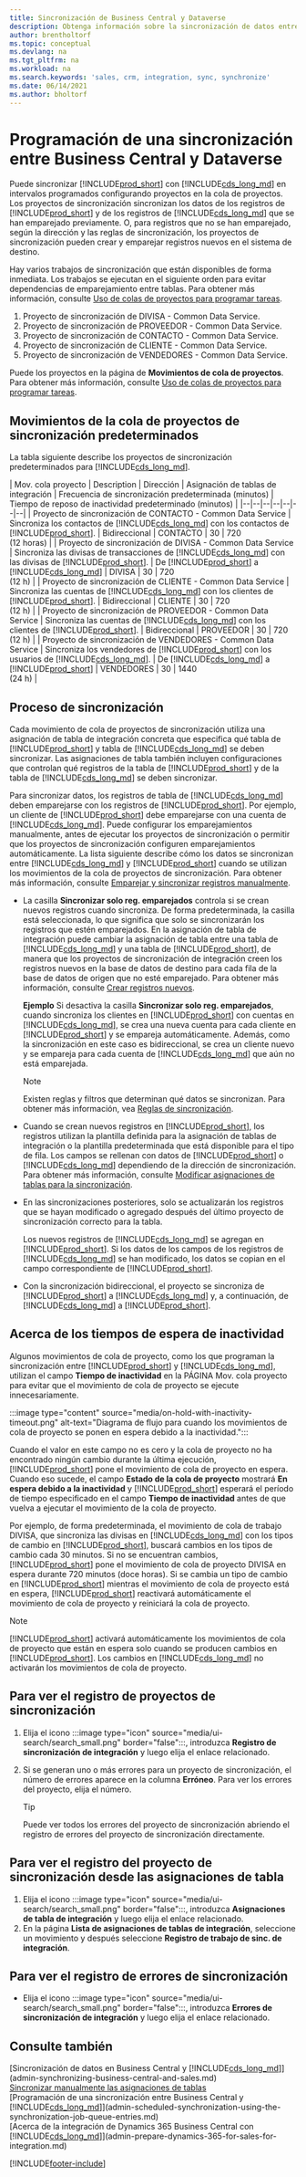 ```yaml
---
title: Sincronización de Business Central y Dataverse
description: Obtenga información sobre la sincronización de datos entre Business Central y Dataverse.
author: brentholtorf
ms.topic: conceptual
ms.devlang: na
ms.tgt_pltfrm: na
ms.workload: na
ms.search.keywords: 'sales, crm, integration, sync, synchronize'
ms.date: 06/14/2021
ms.author: bholtorf
---
```


# Programación de una sincronización entre Business Central y Dataverse


Puede sincronizar [!INCLUDE[prod_short](includes/prod_short.md)] con [!INCLUDE[cds_long_md](includes/cds_long_md.md)] en intervalos programados configurando proyectos en la cola de proyectos. Los proyectos de sincronización sincronizan los datos de los registros de [!INCLUDE[prod_short](includes/prod_short.md)] y de los registros de [!INCLUDE[cds_long_md](includes/cds_long_md.md)] que se han emparejado previamente. O, para registros que no se han emparejado, según la dirección y las reglas de sincronización, los proyectos de sincronización pueden crear y emparejar registros nuevos en el sistema de destino. 

Hay varios trabajos de sincronización que están disponibles de forma inmediata. Los trabajos se ejecutan en el siguiente orden para evitar dependencias de emparejamiento entre tablas. Para obtener más información, consulte [Uso de colas de proyectos para programar tareas](admin-job-queues-schedule-tasks.md).

1. Proyecto de sincronización de DIVISA - Common Data Service.
2. Proyecto de sincronización de PROVEEDOR - Common Data Service.
3. Proyecto de sincronización de CONTACTO - Common Data Service.
4. Proyecto de sincronización de CLIENTE - Common Data Service.
5. Proyecto de sincronización de VENDEDORES - Common Data Service.

Puede los proyectos en la página de **Movimientos de cola de proyectos**. Para obtener más información, consulte [Uso de colas de proyectos para programar tareas](admin-job-queues-schedule-tasks.md).

## Movimientos de la cola de proyectos de sincronización predeterminados

La tabla siguiente describe los proyectos de sincronización predeterminados para [!INCLUDE[cds_long_md](includes/cds_long_md.md)].  

| Mov. cola proyecto | Description | Dirección | Asignación de tablas de integración | Frecuencia de sincronización predeterminada (minutos) | Tiempo de reposo de inactividad predeterminado (minutos) |
|--|--|--|--|--|--|--|
| Proyecto de sincronización de CONTACTO - Common Data Service | Sincroniza los contactos de [!INCLUDE[cds_long_md](includes/cds_long_md.md)] con los contactos de [!INCLUDE[prod_short](includes/prod_short.md)]. | Bidireccional | CONTACTO | 30 | 720 <br>(12 horas) |
| Proyecto de sincronización de DIVISA - Common Data Service | Sincroniza las divisas de transacciones de [!INCLUDE[cds_long_md](includes/cds_long_md.md)] con las divisas de [!INCLUDE[prod_short](includes/prod_short.md)]. | De [!INCLUDE[prod_short](includes/prod_short.md)] a [!INCLUDE[cds_long_md](includes/cds_long_md.md)] | DIVISA | 30 | 720 <br> (12 h) |
| Proyecto de sincronización de CLIENTE - Common Data Service | Sincroniza las cuentas de [!INCLUDE[cds_long_md](includes/cds_long_md.md)] con los clientes de [!INCLUDE[prod_short](includes/prod_short.md)]. | Bidireccional | CLIENTE | 30 | 720<br> (12 h) |
| Proyecto de sincronización de PROVEEDOR - Common Data Service | Sincroniza las cuentas de [!INCLUDE[cds_long_md](includes/cds_long_md.md)] con los clientes de [!INCLUDE[prod_short](includes/prod_short.md)]. | Bidireccional | PROVEEDOR | 30 | 720<br> (12 h) |
| Proyecto de sincronización de VENDEDORES - Common Data Service | Sincroniza los vendedores de [!INCLUDE[prod_short](includes/prod_short.md)] con los usuarios de [!INCLUDE[cds_long_md](includes/cds_long_md.md)]. | De [!INCLUDE[cds_long_md](includes/cds_long_md.md)] a [!INCLUDE[prod_short](includes/prod_short.md)] | VENDEDORES | 30 | 1440<br> (24 h) |

## Proceso de sincronización

Cada movimiento de cola de proyectos de sincronización utiliza una asignación de tabla de integración concreta que especifica qué tabla de [!INCLUDE[prod_short](includes/prod_short.md)] y tabla de [!INCLUDE[cds_long_md](includes/cds_long_md.md)] se deben sincronizar. Las asignaciones de tabla también incluyen configuraciones que controlan qué registros de la tabla de [!INCLUDE[prod_short](includes/prod_short.md)] y de la tabla de [!INCLUDE[cds_long_md](includes/cds_long_md.md)] se deben sincronizar.  

Para sincronizar datos, los registros de tabla de [!INCLUDE[cds_long_md](includes/cds_long_md.md)] deben emparejarse con los registros de [!INCLUDE[prod_short](includes/prod_short.md)]. Por ejemplo, un cliente de [!INCLUDE[prod_short](includes/prod_short.md)] debe emparejarse con una cuenta de [!INCLUDE[cds_long_md](includes/cds_long_md.md)]. Puede configurar los emparejamientos manualmente, antes de ejecutar los proyectos de sincronización o permitir que los proyectos de sincronización configuren emparejamientos automáticamente. La lista siguiente describe cómo los datos se sincronizan entre [!INCLUDE[cds_long_md](includes/cds_long_md.md)] y [!INCLUDE[prod_short](includes/prod_short.md)] cuando se utilizan los movimientos de la cola de proyectos de sincronización. Para obtener más información, consulte [Emparejar y sincronizar registros manualmente](admin-how-to-couple-and-synchronize-records-manually.md).

- La casilla **Sincronizar solo reg. emparejados** controla si se crean nuevos registros cuando sincroniza. De forma predeterminada, la casilla está seleccionada, lo que significa que solo se sincronizarán los registros que estén emparejados. En la asignación de tabla de integración puede cambiar la asignación de tabla entre una tabla de [!INCLUDE[cds_long_md](includes/cds_long_md.md)] y una tabla de [!INCLUDE[prod_short](includes/prod_short.md)], de manera que los proyectos de sincronización de integración creen los registros nuevos en la base de datos de destino para cada fila de la base de datos de origen que no esté emparejado. Para obtener más información, consulte [Crear registros nuevos](admin-how-to-modify-table-mappings-for-synchronization.md#creating-new-records).

    **Ejemplo** Si desactiva la casilla **Sincronizar solo reg. emparejados**, cuando sincroniza los clientes en [!INCLUDE[prod_short](includes/prod_short.md)] con cuentas en [!INCLUDE[cds_long_md](includes/cds_long_md.md)], se crea una nueva cuenta para cada cliente en [!INCLUDE[prod_short](includes/prod_short.md)] y se empareja automáticamente. Además, como la sincronización en este caso es bidireccional, se crea un cliente nuevo y se empareja para cada cuenta de [!INCLUDE[cds_long_md](includes/cds_long_md.md)] que aún no está emparejada.  

    > [!NOTE]  
    > Existen reglas y filtros que determinan qué datos se sincronizan. Para obtener más información, vea [Reglas de sincronización](admin-synchronizing-business-central-and-sales.md).

- Cuando se crean nuevos registros en [!INCLUDE[prod_short](includes/prod_short.md)], los registros utilizan la plantilla definida para la asignación de tablas de integración o la plantilla predeterminada que está disponible para el tipo de fila. Los campos se rellenan con datos de [!INCLUDE[prod_short](includes/prod_short.md)] o [!INCLUDE[cds_long_md](includes/cds_long_md.md)] dependiendo de la dirección de sincronización. Para obtener más información, consulte [Modificar asignaciones de tablas para la sincronización](admin-how-to-modify-table-mappings-for-synchronization.md).  

- En las sincronizaciones posteriores, solo se actualizarán los registros que se hayan modificado o agregado después del último proyecto de sincronización correcto para la tabla.  

     Los nuevos registros de [!INCLUDE[cds_long_md](includes/cds_long_md.md)] se agregan en [!INCLUDE[prod_short](includes/prod_short.md)]. Si los datos de los campos de los registros de [!INCLUDE[cds_long_md](includes/cds_long_md.md)] se han modificado, los datos se copian en el campo correspondiente de [!INCLUDE[prod_short](includes/prod_short.md)].  

- Con la sincronización bidireccional, el proyecto se sincroniza de [!INCLUDE[prod_short](includes/prod_short.md)] a [!INCLUDE[cds_long_md](includes/cds_long_md.md)] y, a continuación, de [!INCLUDE[cds_long_md](includes/cds_long_md.md)] a [!INCLUDE[prod_short](includes/prod_short.md)].

## Acerca de los tiempos de espera de inactividad
Algunos movimientos de cola de proyecto, como los que programan la sincronización entre [!INCLUDE[prod_short](includes/prod_short.md)] y [!INCLUDE[cds_long_md](includes/cds_long_md.md)], utilizan el campo **Tiempo de inactividad** en la PÁGINA Mov. cola proyecto para evitar que el movimiento de cola de proyecto se ejecute innecesariamente.  

:::image type="content" source="media/on-hold-with-inactivity-timeout.png" alt-text="Diagrama de flujo para cuando los movimientos de cola de proyecto se ponen en espera debido a la inactividad.":::

Cuando el valor en este campo no es cero y la cola de proyecto no ha encontrado ningún cambio durante la última ejecución, [!INCLUDE[prod_short](includes/prod_short.md)] pone el movimiento de cola de proyecto en espera. Cuando eso sucede, el campo **Estado de la cola de proyecto** mostrará **En espera debido a la inactividad** y [!INCLUDE[prod_short](includes/prod_short.md)] esperará el período de tiempo especificado en el campo **Tiempo de inactividad** antes de que vuelva a ejecutar el movimiento de la cola de proyecto.  

Por ejemplo, de forma predeterminada, el movimiento de cola de trabajo DIVISA, que sincroniza las divisas en [!INCLUDE[cds_long_md](includes/cds_long_md.md)] con los tipos de cambio en [!INCLUDE[prod_short](includes/prod_short.md)], buscará cambios en los tipos de cambio cada 30 minutos. Si no se encuentran cambios, [!INCLUDE[prod_short](includes/prod_short.md)] pone el movimiento de cola de proyecto DIVISA en espera durante 720 minutos (doce horas). Si se cambia un tipo de cambio en [!INCLUDE[prod_short](includes/prod_short.md)] mientras el movimiento de cola de proyecto está en espera, [!INCLUDE[prod_short](includes/prod_short.md)] reactivará automáticamente el movimiento de cola de proyecto y reiniciará la cola de proyecto. 

> [!Note]
> [!INCLUDE[prod_short](includes/prod_short.md)] activará automáticamente los movimientos de cola de proyecto que están en espera solo cuando se producen cambios en [!INCLUDE[prod_short](includes/prod_short.md)]. Los cambios en [!INCLUDE[cds_long_md](includes/cds_long_md.md)] no activarán los movimientos de cola de proyecto.

## Para ver el registro de proyectos de sincronización

1. Elija el icono :::image type="icon" source="media/ui-search/search_small.png" border="false":::, introduzca **Registro de sincronización de integración** y luego elija el enlace relacionado.
2. Si se generan uno o más errores para un proyecto de sincronización, el número de errores aparece en la columna **Erróneo**. Para ver los errores del proyecto, elija el número.  

    > [!TIP]  
    > Puede ver todos los errores del proyecto de sincronización abriendo el registro de errores del proyecto de sincronización directamente.

## Para ver el registro del proyecto de sincronización desde las asignaciones de tabla

1. Elija el icono :::image type="icon" source="media/ui-search/search_small.png" border="false":::, introduzca **Asignaciones de tabla de integración** y luego elija el enlace relacionado.
2. En la página **Lista de asignaciones de tablas de integración**, seleccione un movimiento y después seleccione **Registro de trabajo de sinc. de integración**.  

## Para ver el registro de errores de sincronización

- Elija el icono :::image type="icon" source="media/ui-search/search_small.png" border="false":::, introduzca **Errores de sincronización de integración** y luego elija el enlace relacionado.

## Consulte también

[Sincronización de datos en Business Central y [!INCLUDE[cds_long_md](includes/cds_long_md.md)]](admin-synchronizing-business-central-and-sales.md)  
[Sincronizar manualmente las asignaciones de tablas](admin-manual-synchronization-of-table-mappings.md)  
[Programación de una sincronización entre Business Central y [!INCLUDE[cds_long_md](includes/cds_long_md.md)]](admin-scheduled-synchronization-using-the-synchronization-job-queue-entries.md)  
[Acerca de la integración de Dynamics 365 Business Central con [!INCLUDE[cds_long_md](includes/cds_long_md.md)]](admin-prepare-dynamics-365-for-sales-for-integration.md)  


[!INCLUDE[footer-include](includes/footer-banner.md)]
